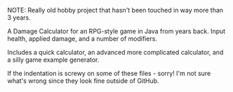 
NOTE: Really old hobby project that hasn't been touched in way more than 3 years.

A Damage Calculator for an RPG-style game in Java from years back. Input health, applied damage, and a number of modifiers.

Includes a quick calculator, an advanced more complicated calculator, and a silly game example generator.

If the indentation is screwy on some of these files - sorry! I'm not sure what's wrong since they look fine outside of GitHub.
